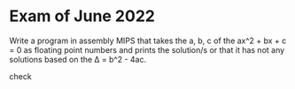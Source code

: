 # Exam of June 2022 

Write a program in assembly MIPS that takes the a, b, c of the ax^2 + bx + c = 0 as floating point numbers and prints the solution/s or that it has not any solutions based on the Δ = b^2 - 4ac. 

check